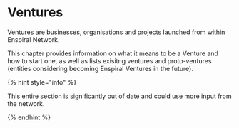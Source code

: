 # Ventures

Ventures are businesses, organisations and projects launched from within Enspiral Network.

This chapter provides information on what it means to be a Venture and how to start one, as well as lists exisitng ventures and proto-ventures (entities considering becoming Enspiral Ventures in the future).

{% hint style="info" %}

This entire section is significantly out of date and could use more input from the network. 

{% endhint %}
